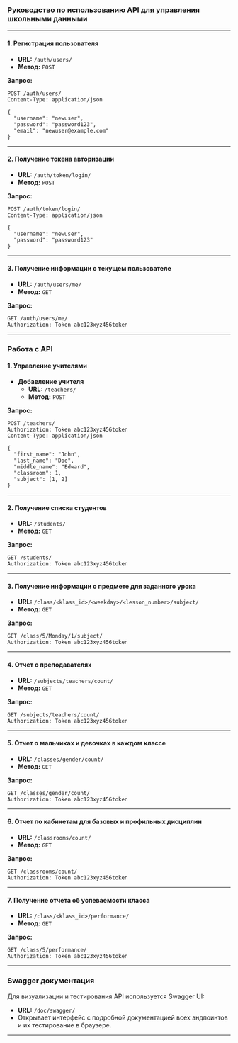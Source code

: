 ### Руководство по использованию API для управления школьными данными

---

#### 1. **Регистрация пользователя**
- **URL:** `/auth/users/`
- **Метод:** `POST`

**Запрос:**
```http
POST /auth/users/
Content-Type: application/json

{
  "username": "newuser",
  "password": "password123",
  "email": "newuser@example.com"
}
```

---

#### 2. **Получение токена авторизации**
- **URL:** `/auth/token/login/`
- **Метод:** `POST`

**Запрос:**
```http
POST /auth/token/login/
Content-Type: application/json

{
  "username": "newuser",
  "password": "password123"
}
```

---

#### 3. **Получение информации о текущем пользователе**
- **URL:** `/auth/users/me/`
- **Метод:** `GET`

**Запрос:**
```http
GET /auth/users/me/
Authorization: Token abc123xyz456token
```

---

### Работа с API

#### 1. **Управление учителями**
- **Добавление учителя**
  - **URL:** `/teachers/`
  - **Метод:** `POST`

**Запрос:**
```http
POST /teachers/
Authorization: Token abc123xyz456token
Content-Type: application/json

{
  "first_name": "John",
  "last_name": "Doe",
  "middle_name": "Edward",
  "classroom": 1,
  "subject": [1, 2]
}
```

---

#### 2. **Получение списка студентов**
- **URL:** `/students/`
- **Метод:** `GET`

**Запрос:**
```http
GET /students/
Authorization: Token abc123xyz456token
```

---

#### 3. **Получение информации о предмете для заданного урока**
- **URL:** `/class/<klass_id>/<weekday>/<lesson_number>/subject/`
- **Метод:** `GET`

**Запрос:**
```http
GET /class/5/Monday/1/subject/
Authorization: Token abc123xyz456token
```

---

#### 4. **Отчет о преподавателях**
- **URL:** `/subjects/teachers/count/`
- **Метод:** `GET`

**Запрос:**
```http
GET /subjects/teachers/count/
Authorization: Token abc123xyz456token
```

---

#### 5. **Отчет о мальчиках и девочках в каждом классе**
- **URL:** `/classes/gender/count/`
- **Метод:** `GET`

**Запрос:**
```http
GET /classes/gender/count/
Authorization: Token abc123xyz456token
```

---

#### 6. **Отчет по кабинетам для базовых и профильных дисциплин**
- **URL:** `/classrooms/count/`
- **Метод:** `GET`

**Запрос:**
```http
GET /classrooms/count/
Authorization: Token abc123xyz456token
```

---

#### 7. **Получение отчета об успеваемости класса**
- **URL:** `/class/<klass_id>/performance/`
- **Метод:** `GET`

**Запрос:**
```http
GET /class/5/performance/
Authorization: Token abc123xyz456token
```
---

### Swagger документация
Для визуализации и тестирования API используется Swagger UI:

- **URL:** `/doc/swagger/`
- Открывает интерфейс с подробной документацией всех эндпоинтов и их тестирование в браузере.

---